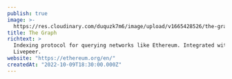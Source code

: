 ```yaml
---
publish: true
image: >-
  https://res.cloudinary.com/duquzk7m6/image/upload/v1665428526/the-graph_rrmspw.png
title: The Graph
richtext: >
  Indexing protocol for querying networks like Ethereum. Integrated with
  Livepeer.
website: "https://ethereum.org/en/"
createdAt: "2022-10-09T18:30:00.000Z"
---
```

